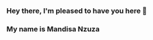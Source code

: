 ### Hey there, I'm pleased to have you here 👋
### My name is Mandisa Nzuza

<!--
**MandisaNzuza/MandisaNzuza** is a ✨ _special_ ✨ repository because its `README.md` (this file) appears on your GitHub profile.

Here are some ideas to get you started:

### My name is Mandisa Nzuza
- I am a BSc graduate in Applied Statistics from UCT
- I have interest in data science and data analytics 
- My contact: mandisamshazi@gmail.com 
-->

